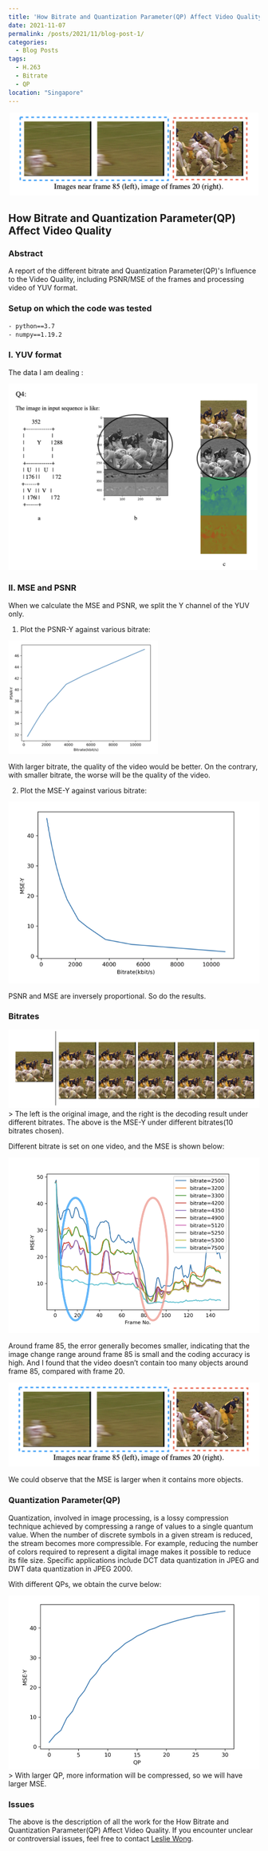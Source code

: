 ```yaml
---
title: 'How Bitrate and Quantization Parameter(QP) Affect Video Quality'
date: 2021-11-07
permalink: /posts/2021/11/blog-post-1/
categories:
  - Blog Posts
tags:
  - H.263
  - Bitrate
  - QP
location: "Singapore"
---
```

<div align = 'center'>
<img src='/images/Cmp2_6427.png' width = "500" >
</div>



## How Bitrate and Quantization Parameter(QP) Affect Video Quality

### Abstract
A report of the different bitrate and Quantization Parameter(QP)'s Influence to the Video Quality, including PSNR/MSE of the frames and processing video of YUV format.

### Setup on which the code was tested
`- python==3.7`  
`- numpy==1.19.2`  

### I. YUV format
The data I am dealing :



<img src='/images/YUV6222.png' width = "500">



### II.  MSE and PSNR
When we calculate the MSE and PSNR, we split the Y channel of the YUV only.

1. Plot the PSNR-Y against various bitrate: 
<img src='/images/PSNR_6427.png' width = "300">   

With larger bitrate, the quality of the video would be better. On the contrary, with smaller bitrate, the worse will be the quality of the video. 

2. Plot the MSE-Y against various bitrate: 

<img src='/images/MSE_6427.png'>  

PSNR and MSE are inversely proportional. So do the results.

### Bitrates 

<img src='/images/Cmp_6427.png'>   
> The left is the original image, and the right is the decoding result under different bitrates. The above is the MSE-Y under different bitrates(10 bitrates chosen).  

Different bitrate is set on one video, and the MSE is shown below: 
 
<img src='/images/1vid_6427.png'>  

Around frame 85, the error generally becomes smaller, indicating that the image change range around frame 85 is small and the coding accuracy is high. And I found that the video doesn’t contain too many objects around frame 85, compared with frame 20.

<img src='/images/Cmp2_6427.png'>  

We could observe that the MSE is larger when it contains more objects.  
 
### Quantization Parameter(QP)  

Quantization, involved in image processing, is a lossy compression technique achieved by compressing a range of values to a single quantum value. When the number of discrete symbols in a given stream is reduced, the stream becomes more compressible. For example, reducing the number of colors required to represent a digital image makes it possible to reduce its file size. Specific applications include DCT data quantization in JPEG and DWT data quantization in JPEG 2000.  

With different QPs, we obtain the curve below:

<img src='/images/QPs_6427.png'>   
> With larger QP, more information will be compressed, so we will have larger MSE.  



###  Issues
The above is the description of all the work for the How Bitrate and Quantization Parameter(QP) Affect Video Quality. If you encounter unclear or controversial issues, feel free to contact [Leslie Wong](yushuowang@gmail.com).
